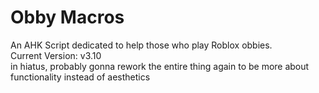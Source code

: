 # Obby Macros  
An AHK Script dedicated to help those who play Roblox obbies.  
Current Version: v3.10  
in hiatus, probably gonna rework the entire thing again to be more about functionality instead of aesthetics

